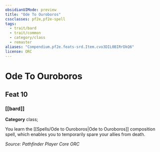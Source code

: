 ```yaml
---
obsidianUIMode: preview
title: "Ode To Ouroboros"
cssclasses: pf2e,pf2e-spell
tags:
  - trait/bard
  - trait/common
  - category/class
  - remaster
aliases: "Compendium.pf2e.feats-srd.Item.cvo3DIL0BIRrDkQ6"
license: ORC
---
```

# Ode To Ouroboros
## Feat 10
### [[bard]]

**Category** class; 




You learn the [[Spells/Ode to Ouroboros|Ode to Ouroboros]] composition spell, which enables you to temporarily spare your allies from death.

*Source: Pathfinder Player Core*
*ORC*